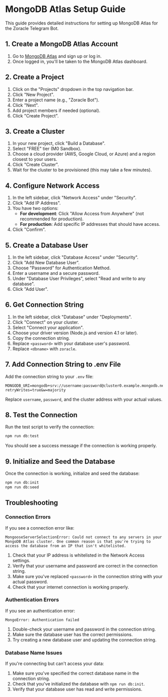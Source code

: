 # MongoDB Atlas Setup Guide

This guide provides detailed instructions for setting up MongoDB Atlas for the Zoracle Telegram Bot.

## 1. Create a MongoDB Atlas Account

1. Go to [MongoDB Atlas](https://www.mongodb.com/cloud/atlas) and sign up or log in.
2. Once logged in, you'll be taken to the MongoDB Atlas dashboard.

## 2. Create a Project

1. Click on the "Projects" dropdown in the top navigation bar.
2. Click "New Project".
3. Enter a project name (e.g., "Zoracle Bot").
4. Click "Next".
5. Add project members if needed (optional).
6. Click "Create Project".

## 3. Create a Cluster

1. In your new project, click "Build a Database".
2. Select "FREE" tier (M0 Sandbox).
3. Choose a cloud provider (AWS, Google Cloud, or Azure) and a region closest to your users.
4. Click "Create Cluster".
5. Wait for the cluster to be provisioned (this may take a few minutes).

## 4. Configure Network Access

1. In the left sidebar, click "Network Access" under "Security".
2. Click "Add IP Address".
3. You have two options:
   - **For development**: Click "Allow Access from Anywhere" (not recommended for production).
   - **For production**: Add specific IP addresses that should have access.
4. Click "Confirm".

## 5. Create a Database User

1. In the left sidebar, click "Database Access" under "Security".
2. Click "Add New Database User".
3. Choose "Password" for Authentication Method.
4. Enter a username and a secure password.
5. Under "Database User Privileges", select "Read and write to any database".
6. Click "Add User".

## 6. Get Connection String

1. In the left sidebar, click "Database" under "Deployments".
2. Click "Connect" on your cluster.
3. Select "Connect your application".
4. Choose your driver version (Node.js and version 4.1 or later).
5. Copy the connection string.
6. Replace `<password>` with your database user's password.
7. Replace `<dbname>` with `zoracle`.

## 7. Add Connection String to .env File

Add the connection string to your `.env` file:

```
MONGODB_URI=mongodb+srv://username:password@cluster0.example.mongodb.net/zoracle?retryWrites=true&w=majority
```

Replace `username`, `password`, and the cluster address with your actual values.

## 8. Test the Connection

Run the test script to verify the connection:

```bash
npm run db:test
```

You should see a success message if the connection is working properly.

## 9. Initialize and Seed the Database

Once the connection is working, initialize and seed the database:

```bash
npm run db:init
npm run db:seed
```

## Troubleshooting

### Connection Errors

If you see a connection error like:

```
MongooseServerSelectionError: Could not connect to any servers in your MongoDB Atlas cluster. One common reason is that you're trying to access the database from an IP that isn't whitelisted.
```

1. Check that your IP address is whitelisted in the Network Access settings.
2. Verify that your username and password are correct in the connection string.
3. Make sure you've replaced `<password>` in the connection string with your actual password.
4. Check that your internet connection is working properly.

### Authentication Errors

If you see an authentication error:

```
MongoError: Authentication failed
```

1. Double-check your username and password in the connection string.
2. Make sure the database user has the correct permissions.
3. Try creating a new database user and updating the connection string.

### Database Name Issues

If you're connecting but can't access your data:

1. Make sure you've specified the correct database name in the connection string.
2. Check that you've initialized the database with `npm run db:init`.
3. Verify that your database user has read and write permissions. 